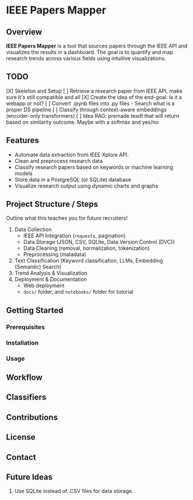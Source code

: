 # IEEE Papers Mapper

## Overview

**IEEE Papers Mapper** is a tool that sources papers through the IEEE API and visualizes the results in a dashboard. The goal is to quantify and map research trends across various fields using intuitive visualizations.

## TODO

[X] Skeleton and Setup
[ ] Retrieve a research paper from IEEE API, make sure it's still compatible and all
[X] Create the idea of the end-goal. Is it a webapp or not?
[ ] Convert .ipynb files into .py files - Search what is a proper DS pipeline
[ ] Classify through context-aware embeddings (encoder-only transformers)
[ ] Idea RAG: premade texdt that will return based on similarity outcome. Maybe with a softmax and yes/no

## Features

- Automate data extraction from IEEE Xplore API.
- Clean and preprocess research data
- Classify research papers based on keywords or machine learning models
- Store data in a PostgreSQL (or SQLite) database
- Visualize research output using dynamic charts and graphs

## Project Structure / Steps

Outline what this teaches you for future recruiters!

1. Data Collection
    - IEEE API Integration (`requests`, pagination)
    - Data Storage (JSON, CSV, SQLite, Data Version Control (DVC))
    - Data Cleaning (removal, normalization, tokenization)
    - Preprocessing (matadata)
2. Text Classification (Keyword classification, LLMs, Embedding (Semantic) Search)
3. Trend Analysis & Visualization
4. Deployment & Documentation
    - Web deployment
    - `docs/` folder, and `notebooks/` folder for tutorial

## Getting Started

### Prerequisites

### Installation

### Usage

## Workflow

## Classifiers

## Contributions

## License

## Contact

## Future Ideas

1. Use SQLite instead of .CSV files for data storage.

